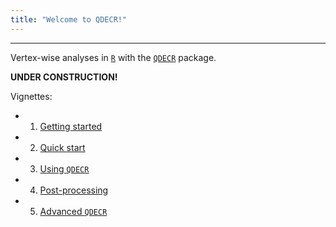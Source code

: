 ```yaml
---
title: "Welcome to QDECR!"
---
```


---

Vertex-wise analyses in [`R`](https://www.r-project.org/) with the [`QDECR`](https://github.com/slamballais/QDECR) package.

**UNDER CONSTRUCTION!**

Vignettes:

* 1. [Getting started](01-getting-started.html)
* 2. [Quick start](02-quick-start.html)
* 3. [Using `QDECR`](03-using-qdecr.html)
* 4. [Post-processing](04-post-processing.html)
* 5. [Advanced `QDECR`](05-advanced-qdecr.html)